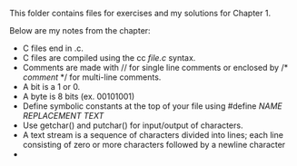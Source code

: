 This folder contains files for exercises and my solutions for Chapter 1.

Below are my notes from the chapter:

- C files end in .c.
- C files are compiled using the cc _file.c_ syntax.
- Comments are made with // for single line comments or enclosed by /* _comment_ */ for multi-line comments.
- A bit is a 1 or 0.
- A byte is 8 bits (ex. 00101001)
- Define symbolic constants at the top of your file using #define _NAME_ _REPLACEMENT TEXT_
- Use getchar() and putchar() for input/output of characters.
- A text stream is a sequence of characters divided into lines; each line consisting of zero or more characters followed by a newline character
- 
